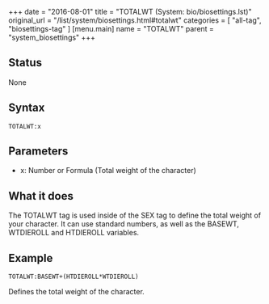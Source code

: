 +++
date = "2016-08-01"
title = "TOTALWT (System: bio/biosettings.lst)"
original_url = "/list/system/biosettings.html#totalwt"
categories = [ "all-tag", "biosettings-tag" ]
[menu.main]
    name = "TOTALWT"
    parent = "system_biosettings"
+++

## Status

None

## Syntax

`TOTALWT:x`

## Parameters

-   x: Number or Formula (Total weight of
    the character)



What it does
------------

The TOTALWT tag is used inside of the SEX tag to define the total weight
of your character. It can use standard numbers, as well as the BASEWT,
WTDIEROLL and HTDIEROLL variables.

Example
-------

`TOTALWT:BASEWT+(HTDIEROLL*WTDIEROLL)`

Defines the total weight of the character.

